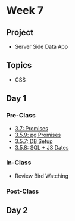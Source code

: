 # Week 7

## Project

* Server Side Data App



## Topics

* CSS

## Day 1

### Pre-Class

* [3.7: Promises](../../3-back-end-application/3.7-promises.md)
* [3.5.9: pg Promises](../../3-back-end-application/3.5-sql-applications/3.5.9-pg-promises.md)
* [3.5.7: DB Setup](../../3-back-end-application/3.5-sql-applications/3.5.7-database-setup.md)
* [3.5.8: SQL + JS Dates](../../3-back-end-application/3.5-sql-applications/3.5.8-sql-+-js-dates.md)

### In-Class

* Review Bird Watching

### Post-Class

## Day 2



